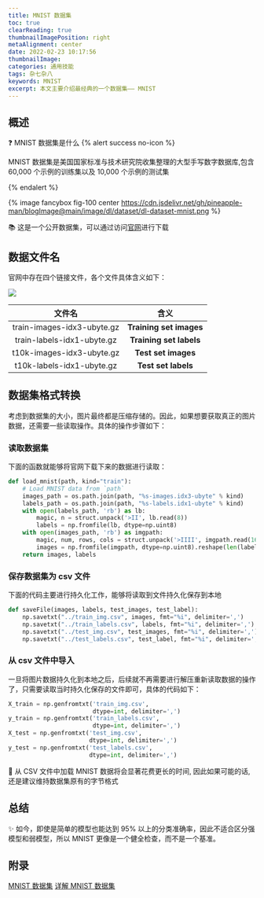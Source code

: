 ```yaml
---
title: MNIST 数据集
toc: true
clearReading: true
thumbnailImagePosition: right
metaAlignment: center
date: 2022-02-23 10:17:56
thumbnailImage:
categories: 通用技能
tags: 杂七杂八
keywords: MNIST
excerpt: 本文主要介绍最经典的一个数据集—— MNIST
---
```


<!-- toc -->

## 概述

:question: MNIST 数据集是什么
{% alert success no-icon %}

MNIST 数据集是美国国家标准与技术研究院收集整理的大型手写数字数据库,包含 60,000 个示例的训练集以及 10,000 个示例的测试集

{% endalert %}

{% image fancybox fig-100  center https://cdn.jsdelivr.net/gh/pineapple-man/blogImage@main/image/dl/dataset/dl-dataset-mnist.png %}

:books: 这是一个公开数据集，可以通过访问[官网](http://yann.lecun.com/exdb/mnist/)进行下载

## 数据文件名

官网中存在四个链接文件，各个文件具体含义如下：

![](https://cdn.jsdelivr.net/gh/pineapple-man/blogImage@main/image/dl/dataset/dl-dataset-mnist-datafile.png)

|           文件名           |          含义           |
| :------------------------: | :---------------------: |
| train-images-idx3-ubyte.gz | **Training set images** |
| train-labels-idx1-ubyte.gz | **Training set labels** |
| t10k-images-idx3-ubyte.gz  |   **Test set images**   |
| t10k-labels-idx1-ubyte.gz  |   **Test set labels**   |

## 数据集格式转换

考虑到数据集的大小，图片最终都是压缩存储的。因此，如果想要获取真正的图片数据，还需要一些读取操作。具体的操作步骤如下：

### 读取数据集

下面的函数就能够将官网下载下来的数据进行读取：

```python
def load_mnist(path, kind="train"):
    # Load MNIST data from `path`
    images_path = os.path.join(path, "%s-images.idx3-ubyte" % kind)
    labels_path = os.path.join(path, "%s-labels.idx1-ubyte" % kind)
    with open(labels_path, 'rb') as lb:
        magic, n = struct.unpack('>II', lb.read(8))
        labels = np.fromfile(lb, dtype=np.uint8)
    with open(images_path, 'rb') as imgpath:
        magic, num, rows, cols = struct.unpack('>IIII', imgpath.read(16))
        images = np.fromfile(imgpath, dtype=np.uint8).reshape(len(labels), 784)
    return images, labels
```

### 保存数据集为 csv 文件

下面的代码主要进行持久化工作，能够将读取到文件持久化保存到本地

```python
def saveFile(images, labels, test_images, test_label):
    np.savetxt("../train_img.csv", images, fmt="%i", delimiter=',')
    np.savetxt("../train_labels.csv", labels, fmt="%i", delimiter=',')
    np.savetxt("../test_img.csv", test_images, fmt="%i", delimiter=',')
    np.savetxt("../test_labels.csv", test_label, fmt="%i", delimiter=',')
```

### 从 csv 文件中导入

一旦将图片数据持久化到本地之后，后续就不再需要进行解压重新读取数据的操作了，只需要读取当时持久化保存的文件即可，具体的代码如下：

```python
X_train = np.genfromtxt('train_img.csv',
                        dtype=int, delimiter=',')
y_train = np.genfromtxt('train_labels.csv',
                        dtype=int, delimiter=',')
X_test = np.genfromtxt('test_img.csv',
                       dtype=int, delimiter=',')
y_test = np.genfromtxt('test_labels.csv',
                       dtype=int, delimiter=',')
```

:older_man: 从 CSV 文件中加载 MNIST 数据将会显著花费更长的时间, 因此如果可能的话, 还是建议维持数据集原有的字节格式

## 总结

:sparkles: 如今，即使是简单的模型也能达到 95% 以上的分类准确率，因此不适合区分强模型和弱模型，所以 MNIST 更像是⼀个健全检查，而不是⼀个基准。

## 附录

[MNIST 数据集](https://zhuanlan.zhihu.com/p/36592188)
[详解 MNIST 数据集](https://blog.csdn.net/simple_the_best/article/details/75267863)
